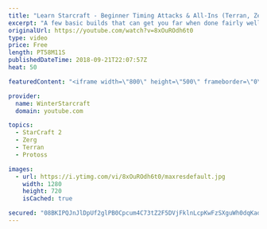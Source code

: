 ```yaml
---
title: "Learn Starcraft - Beginner Timing Attacks & All-Ins (Terran, Zerg & Protoss)"
excerpt: "A few basic builds that can get you far when done fairly well. Also important is how not to overextend and lose everything."
originalUrl: https://youtube.com/watch?v=8xOuROdh6t0
type: video
price: Free
length: PT58M11S
publishedDateTime: 2018-09-21T22:07:57Z
heat: 50

featuredContent: "<iframe width=\"800\" height=\"500\" frameborder=\"0\" src=\"https://www.youtube.com/embed/8xOuROdh6t0\" allow=\"accelerometer; autoplay; encrypted-media; gyroscope; picture-in-picture\" allowfullscreen></iframe>"

provider:
  name: WinterStarcraft
  domain: youtube.com

topics:
  - StarCraft 2
  - Zerg
  - Terran
  - Protoss

images:
  - url: https://i.ytimg.com/vi/8xOuROdh6t0/maxresdefault.jpg
    width: 1280
    height: 720
    isCached: true

secured: "08BKIPQJnJlDpUf2glPB0Cpcum4C73tZ2F5DVjFklnLcpKwFzSXguWh0dqKadD9Mu9ESY08z8P2WrqgP32szrX1UIaXOr0v9IHXCWIBp/9THTX6kqxgeg/WhidHYSVRcDP0yOGPN0UUWY4wtrtVJj50aGocdFqvHl+6KaJeCwWqCyeHLRK7UU3i4jZEdU9K9GK5lKotAqXjHiLr7R/7gv8UVOX5S2haoAA7jFC14ZfIj2gDBeQWxJDOlQDvJpTdaXx7v4MSznjg5bAycnQ7lxdaKVnC+2OxeIVVDtEgJB4+UzE8s9GZEwktj5Y+JNzIyKIP16i6fW65WHefkQ3m4lcBZneX0iahUDHc0Euxf9lEJjYMzExwv4cg3IImn8qo0wJtkO3JTE36JAi7kFNBeqK9bleGzKpzP4vT/67pegFM=;lisYmWnCty09oSsFnlwcDA=="
---
```


